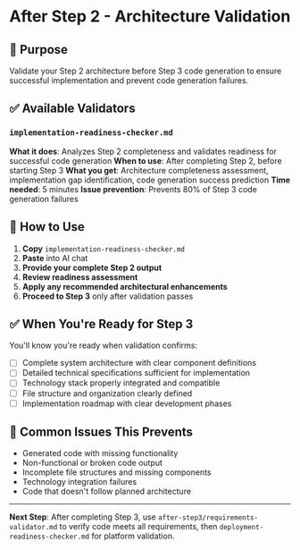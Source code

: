 # After Step 2 - Architecture Validation

## 🎯 Purpose
Validate your Step 2 architecture before Step 3 code generation to ensure successful implementation and prevent code generation failures.

## ✅ Available Validators

### `implementation-readiness-checker.md`
**What it does**: Analyzes Step 2 completeness and validates readiness for successful code generation
**When to use**: After completing Step 2, before starting Step 3
**What you get**: Architecture completeness assessment, implementation gap identification, code generation success prediction
**Time needed**: 5 minutes
**Issue prevention**: Prevents 80% of Step 3 code generation failures

## 🚀 How to Use

1. **Copy** `implementation-readiness-checker.md`
2. **Paste** into AI chat
3. **Provide your complete Step 2 output**
4. **Review readiness assessment** 
5. **Apply any recommended architectural enhancements**
6. **Proceed to Step 3** only after validation passes

## ✅ When You're Ready for Step 3

You'll know you're ready when validation confirms:
- [ ] Complete system architecture with clear component definitions
- [ ] Detailed technical specifications sufficient for implementation
- [ ] Technology stack properly integrated and compatible
- [ ] File structure and organization clearly defined
- [ ] Implementation roadmap with clear development phases

## 🚨 Common Issues This Prevents

- Generated code with missing functionality
- Non-functional or broken code output
- Incomplete file structures and missing components
- Technology integration failures
- Code that doesn't follow planned architecture

---

**Next Step**: After completing Step 3, use `after-step3/requirements-validator.md` to verify code meets all requirements, then `deployment-readiness-checker.md` for platform validation.